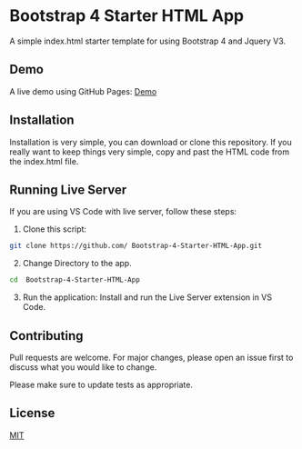# Bootstrap 4 Starter HTML App

A simple index.html starter template for using Bootstrap 4 and Jquery V3.

## Demo
A live demo using GitHub Pages: [Demo](https://edwinaquino.github.io/Bootstrap-4-Starter-HTML-App/)

## Installation

Installation is very simple, you can download or clone this repository. If you really want to keep things very simple, copy and past the HTML code from the index.html file.

## Running Live Server
If you are using VS Code with live server, follow these steps:
1. Clone this script:
```bash
git clone https://github.com/ Bootstrap-4-Starter-HTML-App.git
```
2. Change Directory to the app.
```bash
cd  Bootstrap-4-Starter-HTML-App
```
3. Run the application:
Install and run the Live Server extension in VS Code.


## Contributing
Pull requests are welcome. For major changes, please open an issue first to discuss what you would like to change.

Please make sure to update tests as appropriate.

## License
[MIT](https://choosealicense.com/licenses/mit/)

